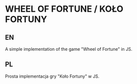 # WHEEL OF FORTUNE / KOŁO FORTUNY

## EN
A simple implementation of the game "Wheel of Fortune" in JS. 

## PL
Prosta implementacja gry "Koło Fortuny" w JS.
